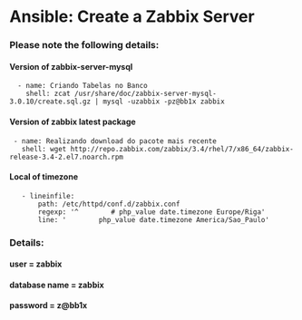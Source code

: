 # Ansible: Create a Zabbix Server

### Please note the following details:
#### Version of zabbix-server-mysql

      - name: Criando Tabelas no Banco
        shell: zcat /usr/share/doc/zabbix-server-mysql-3.0.10/create.sql.gz | mysql -uzabbix -pz@bb1x zabbix
 
 #### Version of zabbix latest package
 
     - name: Realizando download do pacote mais recente
       shell: wget http://repo.zabbix.com/zabbix/3.4/rhel/7/x86_64/zabbix-release-3.4-2.el7.noarch.rpm

#### Local of timezone
       - lineinfile:
           path: /etc/httpd/conf.d/zabbix.conf
           regexp: '^        # php_value date.timezone Europe/Riga'
           line: '        php_value date.timezone America/Sao_Paulo'

### Details:

#### user = zabbix
#### database name = zabbix
#### password = z@bb1x
